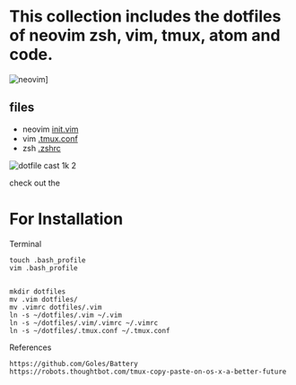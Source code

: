 # This collection includes the dotfiles of neovim zsh, vim, tmux, atom and code.

![neovim](https://cloud.githubusercontent.com/assets/19645990/20860150/42b74904-b93f-11e6-9073-5a9ca39e09dc.gif)]

## files
* neovim [init.vim](https://github.com/wangsongiam/dotfiles/blob/master/nvim/init.vim)
* vim [.tmux.conf](https://github.com/wangsongiam/dotfiles/blob/master/.tmux.conf)
* zsh [.zshrc](https://github.com/wangsongiam/dotfiles/blob/master/.zshrc)

![dotfile cast 1k
2](https://cloud.githubusercontent.com/assets/19645990/16610534/5f89bac0-438e-11e6-866f-342825f8ffd8.gif)

check out the

# For Installation

Terminal

    touch .bash_profile
    vim .bash_profile


    mkdir dotfiles
    mv .vim dotfiles/
    mv .vimrc dotfiles/.vim
    ln -s ~/dotfiles/.vim ~/.vim
    ln -s ~/dotfiles/.vim/.vimrc ~/.vimrc
    ln -s ~/dotfiles/.tmux.conf ~/.tmux.conf

References

    https://github.com/Goles/Battery
    https://robots.thoughtbot.com/tmux-copy-paste-on-os-x-a-better-future
